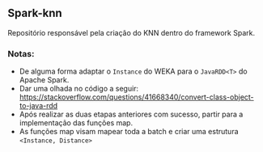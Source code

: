 ## Spark-knn

Repositório responsável pela criação do KNN dentro do framework Spark.

### Notas:
- De alguma forma adaptar o `Instance` do WEKA para o `JavaRDD<T>` do Apache Spark.
- Dar uma olhada no código a seguir: https://stackoverflow.com/questions/41668340/convert-class-object-to-java-rdd
- Após realizar as duas etapas anteriores com sucesso, partir para a implementação das funções map.
- As funções map visam mapear toda a batch e criar uma estrutura `<Instance, Distance>`
